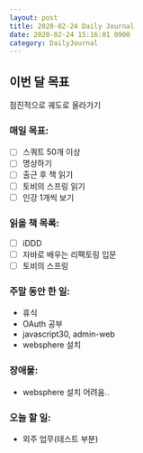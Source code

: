 ```yaml
---
layout: post
title: 2020-02-24 Daily Journal
date: 2020-02-24 15:16:01 0900
category: DailyJournal
---
```


## 이번 달 목표
점진적으로 궤도로 올라가기

### 매일 목표:
- [ ] 스쿼트 50개 이상
- [ ] 명상하기
- [ ] 출근 후 책 읽기
- [ ] 토비의 스프링 읽기
- [ ] 인강 1개씩 보기

### 읽을 책 목록:
- [ ] iDDD
- [ ] 자바로 배우는 리팩토링 입문
- [ ] 토비의 스프링

### 주말 동안 한 일:
* 휴식
* OAuth 공부
* javascript30, admin-web
* websphere 설치

### 장애물:
* websphere 설치 어려움..

### 오늘 할 일:
* 외주 업무(테스트 부분)